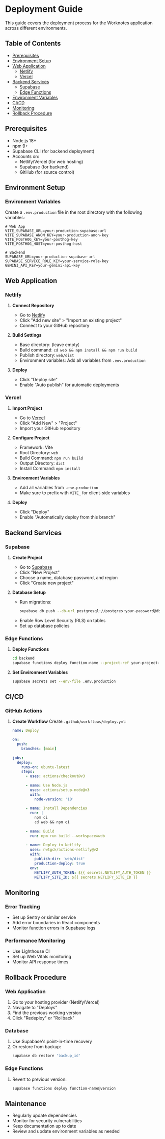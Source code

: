 # Deployment Guide

This guide covers the deployment process for the Worknotes application across different environments.

## Table of Contents

- [Prerequisites](#prerequisites)
- [Environment Setup](#environment-setup)
- [Web Application](#web-application)
  - [Netlify](#netlify)
  - [Vercel](#vercel)
- [Backend Services](#backend-services)
  - [Supabase](#supabase)
  - [Edge Functions](#edge-functions)
- [Environment Variables](#environment-variables)
- [CI/CD](#cicd)
- [Monitoring](#monitoring)
- [Rollback Procedure](#rollback-procedure)

## Prerequisites

- Node.js 18+
- npm 9+
- Supabase CLI (for backend deployment)
- Accounts on:
  - Netlify/Vercel (for web hosting)
  - Supabase (for backend)
  - GitHub (for source control)

## Environment Setup

### Environment Variables

Create a `.env.production` file in the root directory with the following variables:

```env
# Web App
VITE_SUPABASE_URL=your-production-supabase-url
VITE_SUPABASE_ANON_KEY=your-production-anon-key
VITE_POSTHOG_KEY=your-posthog-key
VITE_POSTHOG_HOST=your-posthog-host

# Backend
SUPABASE_URL=your-production-supabase-url
SUPABASE_SERVICE_ROLE_KEY=your-service-role-key
GEMINI_API_KEY=your-gemini-api-key
```

## Web Application

### Netlify

1. **Connect Repository**
   - Go to [Netlify](https://app.netlify.com/)
   - Click "Add new site" > "Import an existing project"
   - Connect to your GitHub repository

2. **Build Settings**
   - Base directory: (leave empty)
   - Build command: `cd web && npm install && npm run build`
   - Publish directory: `web/dist`
   - Environment variables: Add all variables from `.env.production`

3. **Deploy**
   - Click "Deploy site"
   - Enable "Auto publish" for automatic deployments

### Vercel

1. **Import Project**
   - Go to [Vercel](https://vercel.com/)
   - Click "Add New" > "Project"
   - Import your GitHub repository

2. **Configure Project**
   - Framework: Vite
   - Root Directory: `web`
   - Build Command: `npm run build`
   - Output Directory: `dist`
   - Install Command: `npm install`

3. **Environment Variables**
   - Add all variables from `.env.production`
   - Make sure to prefix with `VITE_` for client-side variables

4. **Deploy**
   - Click "Deploy"
   - Enable "Automatically deploy from this branch"

## Backend Services

### Supabase

1. **Create Project**
   - Go to [Supabase](https://app.supabase.com/)
   - Click "New Project"
   - Choose a name, database password, and region
   - Click "Create new project"

2. **Database Setup**
   - Run migrations:
     ```bash
     supabase db push --db-url postgresql://postgres:your-password@db.your-project.supabase.co:5432/postgres
     ```
   - Enable Row Level Security (RLS) on tables
   - Set up database policies

### Edge Functions

1. **Deploy Functions**
   ```bash
   cd backend
   supabase functions deploy function-name --project-ref your-project-ref
   ```

2. **Set Environment Variables**
   ```bash
   supabase secrets set --env-file .env.production
   ```

## CI/CD

### GitHub Actions

1. **Create Workflow**
   Create `.github/workflows/deploy.yml`:
   ```yaml
   name: Deploy
   
   on:
     push:
       branches: [main]
     
   jobs:
     deploy:
       runs-on: ubuntu-latest
       steps:
         - uses: actions/checkout@v3
         
         - name: Use Node.js
           uses: actions/setup-node@v3
           with:
             node-version: '18'
             
         - name: Install Dependencies
           run: |
             npm ci
             cd web && npm ci
             
         - name: Build
           run: npm run build --workspace=web
           
         - name: Deploy to Netlify
           uses: nwtgck/actions-netlify@v2
           with:
             publish-dir: 'web/dist'
             production-deploy: true
           env:
             NETLIFY_AUTH_TOKEN: ${{ secrets.NETLIFY_AUTH_TOKEN }}
             NETLIFY_SITE_ID: ${{ secrets.NETLIFY_SITE_ID }}
   ```

## Monitoring

### Error Tracking
- Set up Sentry or similar service
- Add error boundaries in React components
- Monitor function errors in Supabase logs

### Performance Monitoring
- Use Lighthouse CI
- Set up Web Vitals monitoring
- Monitor API response times

## Rollback Procedure

### Web Application
1. Go to your hosting provider (Netlify/Vercel)
2. Navigate to "Deploys"
3. Find the previous working version
4. Click "Redeploy" or "Rollback"

### Database
1. Use Supabase's point-in-time recovery
2. Or restore from backup:
   ```bash
   supabase db restore 'backup_id'
   ```

### Edge Functions
1. Revert to previous version:
   ```bash
   supabase functions deploy function-name@version
   ```

## Maintenance

- Regularly update dependencies
- Monitor for security vulnerabilities
- Keep documentation up to date
- Review and update environment variables as needed
